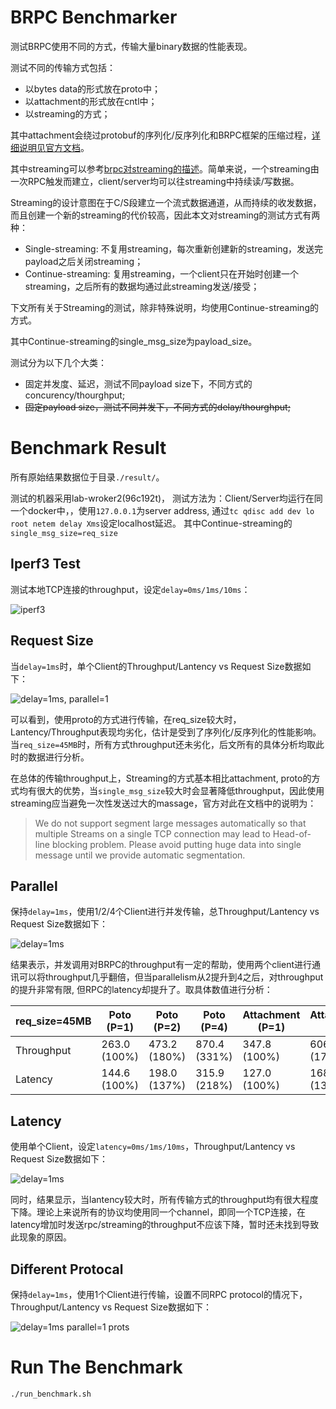 # BRPC Benchmarker

测试BRPC使用不同的方式，传输大量binary数据的性能表现。

测试不同的传输方式包括：
- 以bytes data的形式放在proto中；
- 以attachment的形式放在cntl中；
- 以streaming的方式；

其中attachment会绕过protobuf的序列化/反序列化和BRPC框架的压缩过程，[详细说明见官方文档](https://brpc.apache.org/docs/client/basics/#attachment)。

其中streaming可以参考[brpc对streaming的描述](https://brpc.apache.org/docs/client/streaming-rpc/)。简单来说，一个streaming由一次RPC触发而建立，client/server均可以往streaming中持续读/写数据。

Streaming的设计意图在于C/S段建立一个流式数据通道，从而持续的收发数据，而且创建一个新的streaming的代价较高，因此本文对streaming的测试方式有两种：
- Single-streaming: 不复用streaming，每次重新创建新的streaming，发送完payload之后关闭streaming；
- Continue-streaming: 复用streaming，一个client只在开始时创建一个streaming，之后所有的数据均通过此streaming发送/接受；

下文所有关于Streaming的测试，除非特殊说明，均使用Continue-streaming的方式。

其中Continue-streaming的single_msg_size为payload_size。

测试分为以下几个大类：
- 固定并发度、延迟，测试不同payload size下，不同方式的concurency/thourghput;
- ~~固定payload size，测试不同并发下，不同方式的delay/thourghput;~~

# Benchmark Result

所有原始结果数据位于目录`./result/`。

测试的机器采用lab-wroker2(96c192t)，
测试方法为：Client/Server均运行在同一个docker中，，使用`127.0.0.1`为server address, 通过`tc qdisc add dev lo root netem delay Xms`设定localhost延迟。
其中Continue-streaming的`single_msg_size=req_size`

## Iperf3 Test
测试本地TCP连接的throughput，设定`delay=0ms/1ms/10ms`：

![iperf3](./result/figs/iperf3.png)



## Request Size
当`delay=1ms`时，单个Client的Throughput/Lantency vs Request Size数据如下：

![delay=1ms, parallel=1](./result/figs/req-size_delay1ms_reqsz(256-256m)_para(1)_streamsz(8k)_prot(baidu_std).png)

可以看到，使用proto的方式进行传输，在req_size较大时，Lantency/Throughput表现均劣化，估计是受到了序列化/反序列化的性能影响。
当`req_size=45MB`时，所有方式throughput还未劣化，后文所有的具体分析均取此时的数据进行分析。

在总体的传输throughput上，Streaming的方式基本相比attachment, proto的方式均有很大的优势，当`single_msg_size`较大时会显著降低throughput，因此使用streaming应当避免一次性发送过大的massage，官方对此在文档中的说明为：
>We do not support segment large messages automatically so that multiple Streams on a single TCP connection may lead to Head-of-line blocking problem. Please avoid putting huge data into single message until we provide automatic segmentation.

## Parallel
保持`delay=1ms`，使用1/2/4个Client进行并发传输，总Throughput/Lantency vs Request Size数据如下：

![delay=1ms](./result/figs/req-size_delay(1ms)_reqsz(256-256m)_paras_streamsz(8k)_prot(baidu_std).png)

结果表示，并发调用对BRPC的throughput有一定的帮助，使用两个client进行通讯可以将throughput几乎翻倍，但当parallelism从2提升到4之后，对throughput的提升非常有限, 但RPC的latency却提升了。取具体数值进行分析：

| req_size=45MB | Poto (P=1) | Poto (P=2) | Poto (P=4)      | Attachment (P=1) | Attachment (P=2) | Attachment (P=4)  |
| -----------  | -----------  | ---------- | ----------      | -----------  | ---------- | ----------      |
| Throughput   | 263.0 (100%) | 473.2 (180%) | 870.4 (331%)  | 347.8 (100%) | 606.8 (174%) | 991.6 (285%) |
| Latency      | 144.6 (100%) | 198.0 (137%) | 315.9 (218%)  | 127.0 (100%) | 168.8 (133%) | 263.6 (208%) |


## Latency
使用单个Client，设定`latency=0ms/1ms/10ms`，Throughput/Lantency vs Request Size数据如下：

![delay=1ms](./result/figs/req-size_delays_reqsz(256-256m)_para(1)_streamsz(8k)_prot(baidu_std).png)

同时，结果显示，当lantency较大时，所有传输方式的throughput均有很大程度下降。理论上来说所有的协议均使用同一个channel，即同一个TCP连接，在latency增加时发送rpc/streaming的throughput不应该下降，暂时还未找到导致此现象的原因。


## Different Protocal
保持`delay=1ms`，使用1个Client进行传输，设置不同RPC protocol的情况下，Throughput/Lantency vs Request Size数据如下：

![delay=1ms parallel=1 prots](./result/figs/req-size_delay1ms_reqsz(256-256m)_para(1)_streamsz(8k)_prots.png)


# Run The Benchmark

```bash
./run_benchmark.sh
```